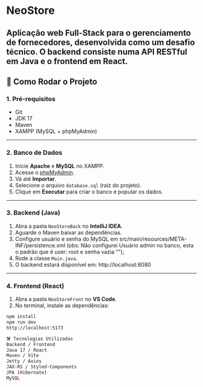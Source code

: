 # NeoStore

Aplicação web Full-Stack para o gerenciamento de fornecedores, desenvolvida como um desafio técnico. O backend consiste numa API RESTful em Java e o frontend em React.
---

## 🚀 Como Rodar o Projeto

### 1. Pré-requisitos
- Git  
- JDK 17  
- Maven  
- XAMPP (MySQL + phpMyAdmin)  

---

### 2. Banco de Dados
1. Inicie **Apache** e **MySQL** no XAMPP.  
2. Acesse o [phpMyAdmin](http://localhost/phpmyadmin).  
3. Vá até **Importar**.  
4. Selecione o arquivo `database.sql` (raiz do projeto).  
5. Clique em **Executar** para criar o banco e popular os dados.  

---

### 3. Backend (Java)
1. Abra a pasta `NeoStoreBack` no **IntelliJ IDEA**.  
2. Aguarde o Maven baixar as dependências.  
3. Configure usuário e senha do MySQL em src/main/resources/META-INF/persistence.xml
   (obs: Não configurei Usuário admin no banco, esta o padrão que é user: root e senha vazia "");
4. Rode a classe `Main.java`.  
5. O backend estará disponível em: http://localhost:8080

---

### 4. Frontend (React)
1. Abra a pasta `NeoStoreFront` no **VS Code**.  
2. No terminal, instale as dependências:  
```bash
npm install
npm run dev
http://localhost:5173

🛠 Tecnologias Utilizadas
Backend	/ Frontend
Java 17 / React
Maven / Vite
Jetty / Axios
JAX-RS / Styled-Components
JPA (Hibernate)
MySQL	
	
